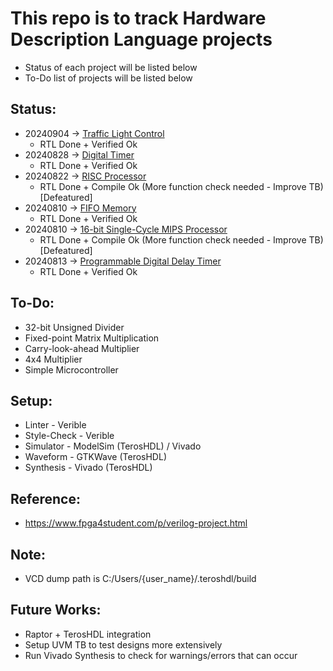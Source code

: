 # This repo is to track Hardware Description Language projects

- Status of each project will be listed below
- To-Do list of projects will be listed below

## Status:
- 20240904 -> [Traffic Light Control](/Traffic_Light_Control/README.md)
    - RTL Done + Verified Ok
- 20240828 -> [Digital Timer](/Digital_Timer/README.md)
    - RTL Done + Verified Ok 
- 20240822 -> [RISC Processor](/RISC_processor/README.md)
    - RTL Done + Compile Ok (More function check needed - Improve TB) [Defeatured]
- 20240810 -> [FIFO Memory](/FIFO_Mem/README.md)
    - RTL Done + Verified Ok
- 20240810 -> [16-bit Single-Cycle MIPS Processor](/MIPS_Processor/README.md)
    - RTL Done + Compile Ok (More function check needed - Improve TB) [Defeatured]
- 20240813 -> [Programmable Digital Delay Timer](/Program_Delay_Timer/README.md)
    - RTL Done + Verified Ok

## To-Do:
- 32-bit Unsigned Divider
- Fixed-point Matrix Multiplication
- Carry-look-ahead Multiplier
- 4x4 Multiplier
- Simple Microcontroller

## Setup:
- Linter      - Verible
- Style-Check - Verible
- Simulator   - ModelSim (TerosHDL) / Vivado
- Waveform    - GTKWave  (TerosHDL)
- Synthesis   - Vivado   (TerosHDL)

## Reference:
- https://www.fpga4student.com/p/verilog-project.html

## Note:
- VCD dump path is C:/Users/{user_name}/.teroshdl/build

## Future Works:
- Raptor + TerosHDL integration
- Setup UVM TB to test designs more extensively
- Run Vivado Synthesis to check for warnings/errors that can occur
